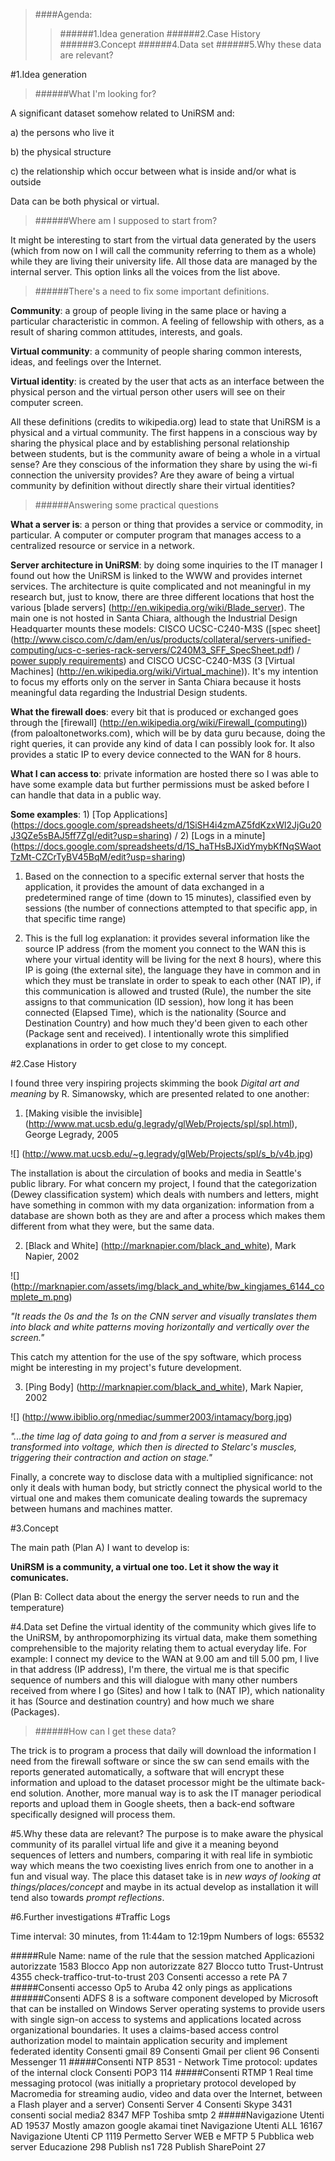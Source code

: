 >####Agenda:
>>######1.Idea generation
>>######2.Case History
>>######3.Concept 
>>######4.Data set
>>######5.Why these data are relevant?

#1.Idea generation

>######What I'm looking for?

A significant dataset somehow related to UniRSM and:

a) the persons who live it

b) the physical structure

c) the relationship which occur between what is inside and/or what is outside

Data can be both physical or virtual.

>######Where am I supposed to start from?

It might be interesting to start from the virtual data generated by the users (which from now on I will call the community referring to them as a whole) while they are living their university life. All those data are managed by the internal server. This option links all the voices from the list above.

>######There's a need to fix some important definitions.

**Community**: a group of people living in the same place or having a particular characteristic in common. A feeling of fellowship with others, as a result of sharing common attitudes, interests, and goals. 

**Virtual community**: a community of people sharing common interests, ideas, and feelings over the Internet.

**Virtual identity**: is created by the user that acts as an interface between the physical person and the virtual person other users will see on their computer screen.

All these definitions (credits to wikipedia.org) lead to state that UniRSM is a physical and a virtual community. The first happens in a conscious way by sharing the physical place and by establishing personal relationship between students, but is the community aware of being a whole in a virtual sense? Are they conscious of the information they share by using the wi-fi connection the university provides? Are they aware of being a virtual community by definition without directly share their virtual identities?

>######Answering some practical questions

**What a server is**: a person or thing that provides a service or commodity, in particular. A computer or computer program that manages access to a centralized resource or service in a network.

**Server architecture in UniRSM**: by doing some inquiries to the IT manager I found out how the UniRSM is linked to the WWW and provides internet services. The architecture is quite complicated and not meaningful in my research but, just to know, there are three different locations that host the various [blade servers] (http://en.wikipedia.org/wiki/Blade_server). The main one is not hosted in Santa Chiara, although the Industrial Design Headquarter mounts these models: CISCO UCSC-C240-M3S ([spec sheet] (http://www.cisco.com/c/dam/en/us/products/collateral/servers-unified-computing/ucs-c-series-rack-servers/C240M3_SFF_SpecSheet.pdf) / [power supply requirements](http://www.cisco.com/c/en/us/td/docs/unified_computing/ucs/c/hw/C240/install/C240/spec.html)) and CISCO UCSC-C240-M3S (3 [Virtual Machines] (http://en.wikipedia.org/wiki/Virtual_machine)).  It's my intention to focus my efforts only on the server in Santa Chiara because it hosts meaningful data regarding the Industrial Design students.

**What the firewall does**: every bit that is produced or exchanged goes through the [firewall] (http://en.wikipedia.org/wiki/Firewall_(computing)) (from paloaltonetworks.com), which will be by data guru because, doing the right queries, it can provide any kind of data I can possibly look for. It also provides a static IP to every device connected to the WAN for 8 hours. 

**What I can access to**: private information are hosted there so I was able to have some example data but further permissions must be asked before I can handle that data in a public way. 

**Some examples**: 1) [Top Applications] (https://docs.google.com/spreadsheets/d/1SiSH4i4zmAZ5fdKzxWl2JjGu20J3QZe5sBAJ5ff7ZgI/edit?usp=sharing) / 2) [Logs in a minute] (https://docs.google.com/spreadsheets/d/1S_haTHsBJXidYmybKfNqSWaotTzMt-CZCrTyBV45BqM/edit?usp=sharing)

1) Based on the connection to a specific external server that hosts the application, it provides the amount of data exchanged in a predetermined range of time (down to 15 minutes), classified even by sessions (the number of connections attempted to that specific app, in that specific time range)

2) This is the full log explanation: it provides several information like the source IP address (from the moment you connect to the WAN this is where your virtual identity will be living for the next 8 hours), where this IP is going (the external site), the language they have in common and in which they must be translate in order to speak to each other (NAT IP), if this communication is allowed and trusted (Rule), the number the site assigns to that communication (ID session), how long it has been connected (Elapsed Time), which is the nationality (Source and Destination Country) and how much they'd been given to each other (Package sent and received). I intentionally wrote this simplified explanations in order to get close to my concept.   

#2.Case History

I found three very inspiring projects skimming the book _Digital art and meaning_ by R. Simanowsky, which are presented related to one another:

1) [Making visible the invisible] (http://www.mat.ucsb.edu/g.legrady/glWeb/Projects/spl/spl.html), George Legrady, 2005

![] (http://www.mat.ucsb.edu/~g.legrady/glWeb/Projects/spl/s_b/v4b.jpg)

The installation is about the circulation of books and media in Seattle's public library. For what concern my project, I found that the categorization (Dewey classification system) which deals with numbers and letters, might have something in common with my data organization: information from a database are shown both as they are and after a process which makes them different from what they were, but the same data.

2) [Black and White] (http://marknapier.com/black_and_white), Mark Napier, 2002

![] (http://marknapier.com/assets/img/black_and_white/bw_kingjames_6144_complete_m.png)

_"It reads the 0s and the 1s on the CNN server and visually translates them into black and white patterns moving horizontally and vertically over the screen."_

This catch my attention for the use of the spy software, which process might be interesting in my project's future development.

3) [Ping Body] (http://marknapier.com/black_and_white), Mark Napier, 2002

![] (http://www.ibiblio.org/nmediac/summer2003/intamacy/borg.jpg)

_"...the time lag of data going to and from a server is measured and transformed into voltage, which then is directed to Stelarc's muscles, triggering their contraction and action on stage."_

Finally, a concrete way to disclose data with a multiplied significance: not only it deals with human body, but strictly connect the physical world to the virtual one and makes them comunicate dealing towards the supremacy between humans and machines matter.

#3.Concept

The main path (Plan A) I want to develop is: 

**UniRSM is a community, a virtual one too. Let it show the way it comunicates.** 

(Plan B: Collect data about the energy the server needs to run and the temperature)

#4.Data set
Define the virtual identity of the community which gives life to the UniRSM, by anthropomorphizing its virtual data, make them something comprehensible to the majority relating them to actual everyday life. For example: I connect my device to the WAN at 9.00 am and till 5.00 pm, I live in that address (IP address), I'm there, the virtual me is that specific sequence of numbers and this will dialogue with many other numbers received from where I go (Sites) and how I talk to (NAT IP), which nationality it has (Source and destination country) and how much we share (Packages). 

>######How can I get these data?

The trick is to program a process that daily will download the information I need from the firewall software or since the sw can send emails with the reports generated automatically, a software that will encrypt these information and upload to the dataset processor might be the ultimate back-end solution.
Another, more manual way is to ask the IT manager periodical reports and upload them in Google sheets, then a back-end software specifically designed will process them. 

#5.Why these data are relevant?
The purpose is to make aware the physical community of its parallel virtual life and give it a meaning beyond sequences of letters and numbers, comparing it with real life in symbiotic way which means the two coexisting lives enrich from one to another in a fun and visual way.
The place this dataset take is in _new ways of looking at things/places/concept_ and maybe in its actual develop as installation it will tend also towards _prompt reflections_.

#6.Further investigations
#Traffic Logs

Time interval: 30 minutes, from 11:44am to 12:19pm
Numbers of logs: 65532



#####Rule Name: name of the rule that the session matched
Applicazioni autorizzate	1583
Blocco App non autorizzate	827
Blocco tutto Trust-Untrust	4355
check-traffico-trut-to-trust	203
Consenti accesso a rete PA	7
#####Consenti accesso Op5 to Aruba	42 only pings as applications
######Consenti ADFS	8  is a software component developed by Microsoft that can be installed on Windows Server operating systems to provide users with single sign-on access to systems and applications located across organizational boundaries. It uses a claims-based access control authorization model to maintain application security and implement federated identity
Consenti gmail	89
Consenti Gmail per client	96
Consenti Messenger	11
#####Consenti NTP	8531 - Network Time protocol: updates of the internal clock 
Consenti POP3	114
#####Consenti RTMP	1 Real time messaging protocol (was initially a proprietary protocol developed by Macromedia for streaming audio, video and data over the Internet, between a Flash player and a server)
Consenti Server	4
Consenti Skype	3431
consenti social media2	8347
MFP Toshiba smtp	2
#####Navigazione Utenti AD	19537 Mostly amazon google akamai tinet
Navigazione Utenti ALL	16167
Navigazione Utenti CP	1119
Permetto Server WEB e MFTP	5
Pubblica web server Educazione	298
Publish ns1	728
Publish SharePoint	27

